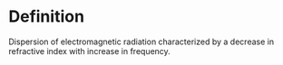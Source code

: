 # Definition

Dispersion of electromagnetic radiation characterized by a decrease in
refractive index with increase in frequency.
